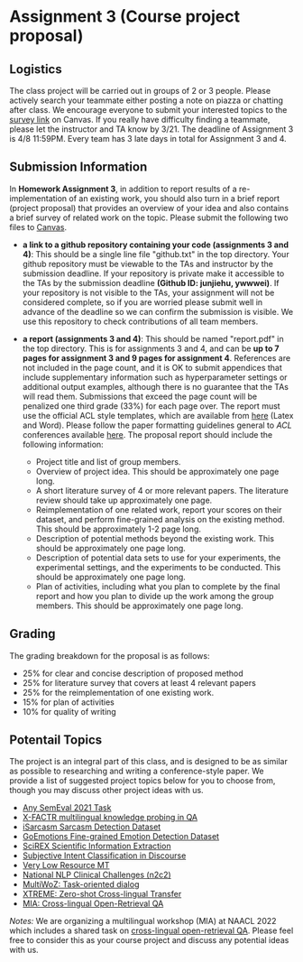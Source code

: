 # Assignment 3 (Course project proposal)

## Logistics
The class project will be carried out in groups of 2 or 3 people. Please actively search your teammate either posting a note on piazza or chatting after class. We encourage everyone to submit your interested topics to the [survey link](https://canvas.wisc.edu/courses/292771/quizzes/350566) on Canvas. If you really have difficulty finding a teammate, please let the instructor and TA know by 3/21. The deadline of Assignment 3 is 4/8 11:59PM. Every team has 3 late days in total for Assignment 3 and 4.

## Submission Information
In **Homework Assignment 3**, in addition to report results of a re-implementation of an existing work, you should also turn in a brief report (project proposal) that provides an overview of your idea and also contains a brief survey of related work on the topic. Please submit the following two files to [Canvas](https://canvas.wisc.edu/courses/292771/assignments).


- **a link to a github repository containing your code (assignments 3 and 4)**: This should be a single line file "github.txt" in the top directory. Your github repository must be viewable to the TAs and instructor by the submission deadline. If your repository is private make it accessible to the TAs by the submission deadline **(Github ID: junjiehu, ywwwei)**. If your repository is not visible to the TAs, your assignment will not be considered complete, so if you are worried please submit well in advance of the deadline so we can confirm the submission is visible. We use this repository to check contributions of all team members.

- **a report (assignments 3 and 4)**: This should be named "report.pdf" in the top directory. This is for assignments 3 and 4, and can be **up to 7 pages for assignment 3 and 9 pages for assignment 4**. References are not included in the page count, and it is OK to submit appendices that include supplementary information such as hyperparameter settings or additional output examples, although there is no guarantee that the TAs will read them. Submissions that exceed the page count will be penalized one third grade (33%) for each page over. The report must use the official ACL style templates, which are available from [here](https://github.com/acl-org/acl-style-files) (Latex and Word). Please follow the paper formatting guidelines general to *ACL* conferences available [here](https://acl-org.github.io/ACLPUB/formatting.html). The proposal report should include the following information:

    - Project title and list of group members.
    - Overview of project idea. This should be approximately one page long.
    - A short literature survey of 4 or more relevant papers. The literature review should take up approximately one page.
    - Reimplementation of one related work, report your scores on their dataset, and perform fine-grained analysis on the existing method. This should be approximately 1-2 page long.
    - Description of potential methods beyond the existing work. This should be approximately one page long.
    - Description of potential data sets to use for your experiments, the experimental settings, and the experiments to be conducted. This should be approximately one page long.
    - Plan of activities, including what you plan to complete by the final report and how you plan to divide up the work among the group members. This should be approximately one page long.

## Grading
The grading breakdown for the proposal is as follows:

- 25% for clear and concise description of proposed method
- 25% for literature survey that covers at least 4 relevant papers
- 25% for the reimplementation of one existing work.
- 15% for plan of activities
- 10% for quality of writing

## Potentail Topics
The project is an integral part of this class, and is designed to be as similar as possible to researching and writing a conference-style paper. We provide a list of suggested project topics below for you to choose from, though you may discuss other project ideas with us.

- [Any SemEval 2021 Task](https://semeval.github.io/SemEval2021/tasks)
- [X-FACTR multilingual knowledge probing in QA](https://x-factr.github.io/)
- [iSarcasm Sarcasm Detection Dataset](https://github.com/silviu-oprea/iSarcasm)
- [GoEmotions Fine-grained Emotion Detection Dataset](https://github.com/google-research/google-research/tree/master/goemotions)
- [SciREX Scientific Information Extraction](https://github.com/allenai/SciREX)
- [Subjective Intent Classification in Discourse](https://github.com/elisaF/subjective_discourse)
- [Very Low Resource MT](http://statmt.org/wmt21/unsup_and_very_low_res.html)
- [National NLP Clinical Challenges (n2c2)](https://n2c2.dbmi.hms.harvard.edu/2022-track-2)
- [MultiWoZ: Task-oriented dialog](https://github.com/budzianowski/multiwoz)
- [XTREME: Zero-shot Cross-lingual Transfer](https://github.com/google-research/xtreme)
- [MIA: Cross-lingual Open-Retrieval QA](https://mia-workshop.github.io/shared_task.html)

*Notes:* We are organizing a multilingual workshop (MIA) at NAACL 2022 which includes a shared task on [cross-lingual open-retrieval QA](https://mia-workshop.github.io/shared_task.html). Please feel free to consider this as your course project and discuss any potential ideas with us.